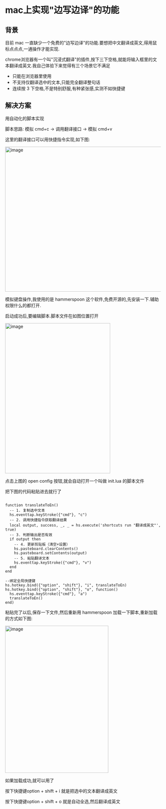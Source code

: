 # mac上实现"边写边译"的功能

## **背景**

目前 mac 一直缺少一个免费的"边写边译"的功能.要想把中文翻译成英文,得用鼠标点点点,一通操作才能实现.

chrome浏览器有一个叫"沉浸式翻译"的插件,按下三下空格,就能将输入框里的文本翻译成英文.我自己体验下来觉得有三个场景它不满足

*   只能在浏览器里使用
*   不支持仅翻译选中的文本,只能完全翻译整句话
*   连续按 3 下空格,不是特别舒服,有种紧张感,实测不如快捷键

## **解决方案**

用自动化的脚本实现

脚本思路: 模拟 cmd+c -> 调用翻译接口 -> 模拟 cmd+v

这里的翻译接口可以用快捷指令实现,如下图:

<img width="1192" height="469" alt="image" src="https://github.com/user-attachments/assets/8ce20a2e-9fcc-419f-a005-766b3b06f655" />


模拟键盘操作,我使用的是 hammerspoon 这个软件,免费开源的,先安装一下.辅助权限什么的都打开.

启动成功后,要编辑脚本.脚本文件在如图位置打开

<img width="340" height="486" alt="image" src="https://github.com/user-attachments/assets/c3664e2f-430e-4f92-bcd6-dd5b083dd030" />

点击上图的 open config 按钮,就会自动打开一个叫做 init.lua 的脚本文件

把下图的代码粘贴进去就行了

```

function translateToEn()
  -- 1. 复制选中文本
  hs.eventtap.keyStroke({"cmd"}, "c")
  -- 2. 调用快捷指令获取翻译结果
  local output, success, _, _ = hs.execute('shortcuts run "翻译成英文"', true)
  -- 3. 判断输出是否有效
  if output then
    -- 4. 更新剪贴板（清空+设置）
    hs.pasteboard.clearContents()
    hs.pasteboard.setContents(output)
    -- 5. 粘贴翻译文本
    hs.eventtap.keyStroke({"cmd"}, "v")
  end
end

--绑定全局快捷键
hs.hotkey.bind({"option", "shift"}, "i", translateToEn)
hs.hotkey.bind({"option", "shift"}, "o", function()
  hs.eventtap.keyStroke({"cmd"}, "a")
  translateToEn()
end)
```

粘贴完了以后,保存一下文件,然后重新用 hammerspoon 加载一下脚本,重新加载的方式如下图:

<img width="334" height="476" alt="image" src="https://github.com/user-attachments/assets/82888ec7-f8e2-4618-9985-918da625f5e5" />

如果加载成功,就可以用了

按下快捷键option + shift + i 就是把选中的文本翻译成英文

按下快捷键option + shift + o 就是自动全选,然后翻译成英文
